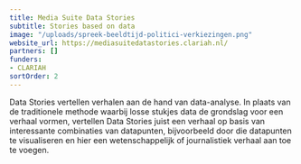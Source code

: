 ```yaml
---
title: Media Suite Data Stories
subtitle: Stories based on data
image: "/uploads/spreek-beeldtijd-politici-verkiezingen.png"
website_url: https://mediasuitedatastories.clariah.nl/
partners: []
funders:
- CLARIAH
sortOrder: 2
---
```

Data Stories vertellen verhalen aan de hand van data-analyse. In plaats van de traditionele methode waarbij losse stukjes data de grondslag voor een verhaal vormen, vertellen Data Stories juist een verhaal op basis van interessante combinaties van datapunten, bijvoorbeeld door die datapunten te visualiseren en hier een wetenschappelijk of journalistiek verhaal aan toe te voegen.